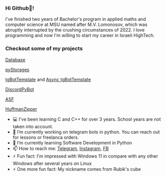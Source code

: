 ### Hi Github👋!

I've finished two years of Bachelor's program in applied maths and computer science at MSU named after M.V. Lomonosov, which was abruptly interrupted by the crushing circumstances of 2022.
I love programming and now I'm willing to start my career in Israeli HighTech.


### Checkout some of my projects

[Database](../../../database)

[pyStorages](../../../pyStorages)

[tgBotTemplate](../../../tgBotTemplate) and [Async tgBotTemplate](../../../async_tgBotTemplate)

[DiscordPyBot](../../../discordpy-bot)

[ASF](../../../ASF)

[HuffmanZipper](../../../HuffmanZipper)

<!--
**Cub1tor/Cub1tor** is a ✨ _special_ ✨ repository because its `README.md` (this file) appears on your GitHub profile.

Here are some ideas to get you started:

- 👯 I’m looking to collaborate on ...
- 🤔 I’m looking for help with ...
- 💬 Ask me about ...
- 😄 Pronouns: ...
-->

- 💻 I've been learning C and C++ for over 3 years. School years are not taken into account.
- 🔭 I’m currently working on telegram bots in python. You can reach out for lessons or freelanca orders.
- 🌱 I’m currently learning Software Development in Python
- 📫 How to reach me: [Telegram](https://t.me/Cub11k), [Instagram](https://instagram.com/kost_ost), [FB](https://www.facebook.com/Cub11k)
- ⚡ Fun fact: I'm impressed with Windows 11 in compare with any other Windows after several years on Linux
- ⚡ One more fun fact: My nickname comes from Rubik's cube
